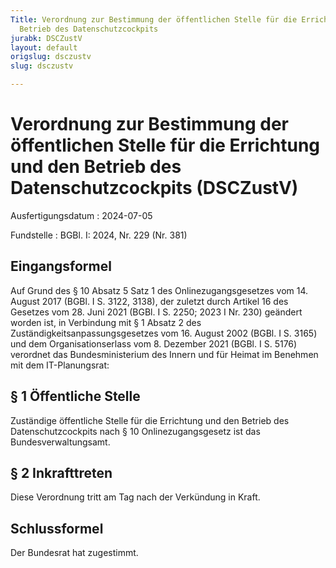 ```yaml
---
Title: Verordnung zur Bestimmung der öffentlichen Stelle für die Errichtung und den
  Betrieb des Datenschutzcockpits
jurabk: DSCZustV
layout: default
origslug: dsczustv
slug: dsczustv

---
```


# Verordnung zur Bestimmung der öffentlichen Stelle für die Errichtung und den Betrieb des Datenschutzcockpits (DSCZustV)

Ausfertigungsdatum
:   2024-07-05

Fundstelle
:   BGBl. I: 2024, Nr. 229 (Nr. 381)


## Eingangsformel

Auf Grund des § 10 Absatz 5 Satz 1 des Onlinezugangsgesetzes vom 14. August 2017 (BGBl. I S. 3122, 3138), der zuletzt durch Artikel 16 des Gesetzes vom 28. Juni 2021 (BGBl. I S. 2250; 2023 I Nr. 230) geändert worden ist, in Verbindung mit § 1 Absatz 2 des Zuständigkeitsanpassungsgesetzes vom 16. August 2002 (BGBl. I S. 3165) und dem Organisationserlass vom 8. Dezember 2021 (BGBl. I S. 5176) verordnet das Bundesministerium des Innern und für Heimat im Benehmen mit dem IT-Planungsrat:


## § 1 Öffentliche Stelle

Zuständige öffentliche Stelle für die Errichtung und den Betrieb des Datenschutzcockpits nach § 10 Onlinezugangsgesetz ist das Bundesverwaltungsamt.


## § 2 Inkrafttreten

Diese Verordnung tritt am Tag nach der Verkündung in Kraft.


## Schlussformel

Der Bundesrat hat zugestimmt.

